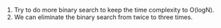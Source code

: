 1. Try to do more binary search to keep the time complexity to O(logN).
2. We can eliminate the binary search from twice to three times.